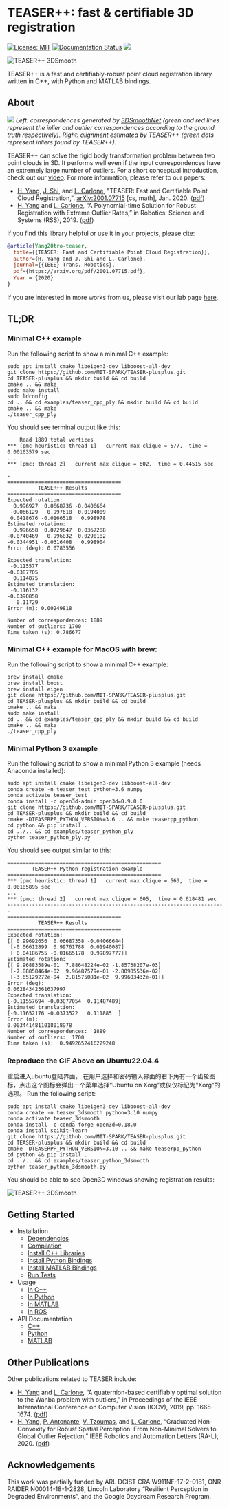 # TEASER++: fast & certifiable 3D registration 
[![License: MIT](https://img.shields.io/badge/License-MIT-yellow.svg)](https://opensource.org/licenses/MIT)
[![Documentation Status](https://readthedocs.org/projects/teaser/badge/?version=latest)](https://teaser.readthedocs.io/en/latest/?badge=latest)
[<img src="https://github.com/MIT-SPARK/TEASER-plusplus/workflows/build/badge.svg">](https://github.com/MIT-SPARK/TEASER-plusplus/actions)

![TEASER++ 3DSmooth](examples/teaser_python_3dsmooth/3dsmooth_example.gif)

TEASER++ is a fast and certifiably-robust point cloud registration library written in C++, with Python and MATLAB bindings.

## About
![](doc/banner.png)
*Left: correspondences generated by [3DSmoothNet](https://github.com/zgojcic/3DSmoothNet) (green and red lines represent the inlier and outlier correspondences according to the ground truth respectively). Right: alignment estimated by TEASER++ (green dots represent inliers found by TEASER++).*

TEASER++ can solve the rigid body transformation problem between two point clouds in 3D. It performs well even if the input correspondences have an extremely large number of outliers. For a short conceptual introduction, check out our [video](https://www.youtube.com/watch?v=xib1RSUoeeQ). For more information, please refer to our papers:
- [H. Yang](http://hankyang.mit.edu/), [J. Shi](http://jingnanshi.com/), and [L. Carlone](http://lucacarlone.mit.edu/), "TEASER: Fast and Certifiable Point Cloud Registration,". [arXiv:2001.07715](https://arxiv.org/abs/2001.07715) [cs, math], Jan. 2020. ([pdf](https://arxiv.org/pdf/2001.07715.pdf))
- [H. Yang](http://hankyang.mit.edu/) and [L. Carlone](http://lucacarlone.mit.edu/), “A Polynomial-time Solution for Robust Registration with Extreme Outlier Rates,” in Robotics: Science and Systems (RSS), 2019. ([pdf](https://arxiv.org/pdf/1903.08588.pdf))

If you find this library helpful or use it in your projects, please cite:
```bibtex
@article{Yang20tro-teaser,
  title={{TEASER: Fast and Certifiable Point Cloud Registration}},
  author={H. Yang and J. Shi and L. Carlone},
  journal={{IEEE} Trans. Robotics},
  pdf={https://arxiv.org/pdf/2001.07715.pdf},
  Year = {2020} 
}
```

If you are interested in more works from us, please visit our lab page [here](http://web.mit.edu/sparklab/).

## TL;DR
### Minimal C++ example
Run the following script to show a minimal C++ example:
```shell script
sudo apt install cmake libeigen3-dev libboost-all-dev
git clone https://github.com/MIT-SPARK/TEASER-plusplus.git
cd TEASER-plusplus && mkdir build && cd build
cmake .. && make
sudo make install
sudo ldconfig
cd .. && cd examples/teaser_cpp_ply && mkdir build && cd build
cmake .. && make
./teaser_cpp_ply
```
You should see terminal output like this:
```shell script
	Read 1889 total vertices 
*** [pmc heuristic: thread 1]   current max clique = 577,  time = 0.00163579 sec
...
*** [pmc: thread 2]   current max clique = 602,  time = 0.44515 sec
-----------------------------------------------------------------------
=====================================
          TEASER++ Results           
=====================================
Expected rotation: 
  0.996927  0.0668736 -0.0406664
 -0.066129   0.997618  0.0194009
 0.0418676 -0.0166518   0.998978
Estimated rotation: 
  0.996658  0.0729647  0.0367288
-0.0740469   0.996832  0.0290182
-0.0344951 -0.0316408   0.998904
Error (deg): 0.0783556

Expected translation: 
 -0.115577
-0.0387705
  0.114875
Estimated translation: 
 -0.116132
-0.0390858
   0.11729
Error (m): 0.00249818

Number of correspondences: 1889
Number of outliers: 1700
Time taken (s): 0.786677
```
### Minimal C++ example for MacOS with brew:
Run the following script to show a minimal C++ example:
```shell script
brew install cmake
brew install boost
brew install eigen
git clone https://github.com/MIT-SPARK/TEASER-plusplus.git
cd TEASER-plusplus && mkdir build && cd build
cmake .. && make
sudo make install
cd .. && cd examples/teaser_cpp_ply && mkdir build && cd build
cmake .. && make
./teaser_cpp_ply
```
### Minimal Python 3 example
Run the following script to show a minimal Python 3 example (needs Anaconda installed):
```shell script
sudo apt install cmake libeigen3-dev libboost-all-dev
conda create -n teaser_test python=3.6 numpy
conda activate teaser_test
conda install -c open3d-admin open3d=0.9.0.0
git clone https://github.com/MIT-SPARK/TEASER-plusplus.git
cd TEASER-plusplus && mkdir build && cd build
cmake -DTEASERPP_PYTHON_VERSION=3.6 .. && make teaserpp_python
cd python && pip install .
cd ../.. && cd examples/teaser_python_ply 
python teaser_python_ply.py
```
You should see output similar to this:
```shell script
==================================================
        TEASER++ Python registration example      
==================================================
*** [pmc heuristic: thread 1]   current max clique = 563,  time = 0.00185895 sec
...
*** [pmc: thread 2]   current max clique = 605,  time = 0.618481 sec
-----------------------------------------------------------------------
=====================================
          TEASER++ Results           
=====================================
Expected rotation: 
[[ 0.99692656  0.06687358 -0.04066644]
 [-0.06612899  0.99761788  0.01940087]
 [ 0.04186755 -0.01665178  0.99897777]]
Estimated rotation: 
[[ 9.96883589e-01  7.88648224e-02 -1.85738207e-03]
 [-7.88858464e-02  9.96487579e-01 -2.80985536e-02]
 [-3.65129272e-04  2.81575081e-02  9.99603432e-01]]
Error (deg): 
0.06284342361637997
Expected translation: 
[-0.11557694 -0.03877054  0.11487489]
Estimated translation: 
[-0.11652176 -0.0373522   0.111885  ]
Error (m): 
0.0034414811018018978
Number of correspondences:  1889
Number of outliers:  1700
Time taken (s):  0.9492652416229248
```

### Reproduce the GIF Above on Ubuntu22.04.4 
重启进入ubuntu登陆界面，
在用户选择和密码输入界面的右下角有一个齿轮图标，点击这个图标会弹出一个菜单选择“Ubuntu on Xorg”或仅仅标记为“Xorg”的选项。
Run the following script:
```shell script
sudo apt install cmake libeigen3-dev libboost-all-dev
conda create -n teaser_3dsmooth python=3.10 numpy
conda activate teaser_3dsmooth
conda install -c conda-forge open3d=0.18.0
conda install scikit-learn 
git clone https://github.com/MIT-SPARK/TEASER-plusplus.git
cd TEASER-plusplus && mkdir build && cd build
cmake -DTEASERPP_PYTHON_VERSION=3.10 .. && make teaserpp_python
cd python && pip install .
cd ../.. && cd examples/teaser_python_3dsmooth
python teaser_python_3dsmooth.py
```
You should be able to see Open3D windows showing registration results:

![TEASER++ 3DSmooth](examples/teaser_python_3dsmooth/3dsmooth_example.gif)

## Getting Started
- Installation
  - [Dependencies](https://teaser.readthedocs.io/en/latest/installation.html#installing-dependencies)
  - [Compilation](https://teaser.readthedocs.io/en/latest/installation.html#compilation-and-installation)
  - [Install C++ Libraries](https://teaser.readthedocs.io/en/latest/installation.html#installing-c-libraries-and-headers)
  - [Install Python Bindings](https://teaser.readthedocs.io/en/latest/installation.html#installing-python-bindings)
  - [Install MATLAB Bindings](https://teaser.readthedocs.io/en/latest/installation.html#installing-matlab-bindings)
  - [Run Tests](https://teaser.readthedocs.io/en/latest/installation.html#run-tests)
- Usage
  - [In C++](https://teaser.readthedocs.io/en/latest/quickstart.html#usage-in-c-projects)
  - [In Python](https://teaser.readthedocs.io/en/latest/quickstart.html#usage-in-python-projects)
  - [In MATLAB](https://teaser.readthedocs.io/en/latest/quickstart.html#usage-in-matlab-projects)
  - [In ROS](https://teaser.readthedocs.io/en/latest/quickstart.html#usage-in-ros-projects)
- API Documentation
  - [C++](https://teaser.readthedocs.io/en/latest/api-cpp.html)
  - [Python](https://teaser.readthedocs.io/en/latest/api-python.html)
  - [MATLAB](https://teaser.readthedocs.io/en/latest/api-matlab.html)

## Other Publications
Other publications related to TEASER include:
- [H. Yang](http://hankyang.mit.edu/) and [L. Carlone](http://lucacarlone.mit.edu/), “A quaternion-based certifiably optimal solution to the Wahba problem with outliers,” in Proceedings of the IEEE International Conference on Computer Vision (ICCV), 2019, pp. 1665–1674. ([pdf](https://arxiv.org/pdf/1905.12536.pdf))
- [H. Yang](http://hankyang.mit.edu/), [P. Antonante](http://www.mit.edu/~antonap/), [V. Tzoumas](https://vasileiostzoumas.com/), and [L. Carlone](http://lucacarlone.mit.edu/), “Graduated Non-Convexity for Robust Spatial Perception: From Non-Minimal Solvers to Global Outlier Rejection,” IEEE Robotics and Automation Letters (RA-L), 2020. ([pdf](https://arxiv.org/pdf/1909.08605))

## Acknowledgements
This work was partially funded by ARL DCIST CRA W911NF-17-2-0181, ONR RAIDER N00014-18-1-2828, Lincoln Laboratory “Resilient Perception in Degraded Environments”, and the Google Daydream Research Program.
